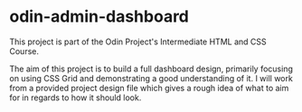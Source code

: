 # odin-admin-dashboard

This project is part of the Odin Project's Intermediate HTML and CSS Course.  

The aim of this project is to build a full dashboard design, primarily focusing on using CSS Grid and demonstrating a good understanding of it. I will work from a provided project design file which gives a rough idea of what to aim for in regards to how it should look.
